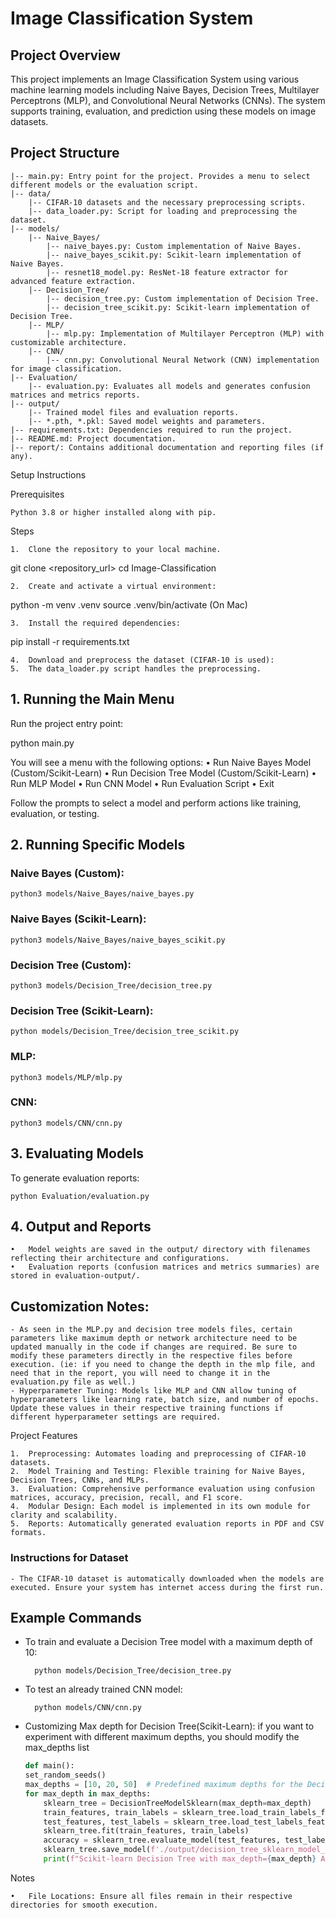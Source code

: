 # Image Classification System

## Project Overview

This project implements an Image Classification System using various machine learning models including Naive Bayes, Decision Trees, Multilayer Perceptrons (MLP), and Convolutional Neural Networks (CNNs). The system supports training, evaluation, and prediction using these models on image datasets.

## Project Structure

	|-- main.py: Entry point for the project. Provides a menu to select different models or the evaluation script.
    |-- data/
        |-- CIFAR-10 datasets and the necessary preprocessing scripts.
        |-- data_loader.py: Script for loading and preprocessing the dataset.
    |-- models/
        |-- Naive_Bayes/
            |-- naive_bayes.py: Custom implementation of Naive Bayes.
            |-- naive_bayes_scikit.py: Scikit-learn implementation of Naive Bayes.
            |-- resnet18_model.py: ResNet-18 feature extractor for advanced feature extraction.
        |-- Decision_Tree/
            |-- decision_tree.py: Custom implementation of Decision Tree.
            |-- decision_tree_scikit.py: Scikit-learn implementation of Decision Tree.
        |-- MLP/
            |-- mlp.py: Implementation of Multilayer Perceptron (MLP) with customizable architecture.
        |-- CNN/
            |-- cnn.py: Convolutional Neural Network (CNN) implementation for image classification.
    |-- Evaluation/
        |-- evaluation.py: Evaluates all models and generates confusion matrices and metrics reports.
    |-- output/
        |-- Trained model files and evaluation reports.
        |-- *.pth, *.pkl: Saved model weights and parameters.
    |-- requirements.txt: Dependencies required to run the project.
    |-- README.md: Project documentation.
    |-- report/: Contains additional documentation and reporting files (if any).

Setup Instructions

Prerequisites

    Python 3.8 or higher installed along with pip.

Steps

	1.	Clone the repository to your local machine.

git clone <repository_url>
cd Image-Classification


	2.	Create and activate a virtual environment:

python -m venv .venv
source .venv/bin/activate (On Mac)


	3.	Install the required dependencies:

pip install -r requirements.txt


	4.	Download and preprocess the dataset (CIFAR-10 is used):
	5.	The data_loader.py script handles the preprocessing.


## 1. Running the Main Menu

Run the project entry point:

python main.py

You will see a menu with the following options:
	•	Run Naive Bayes Model (Custom/Scikit-Learn)
	•	Run Decision Tree Model (Custom/Scikit-Learn)
	•	Run MLP Model
	•	Run CNN Model
	•	Run Evaluation Script
	•	Exit

Follow the prompts to select a model and perform actions like training, evaluation, or testing.

## 2. Running Specific Models

### Naive Bayes (Custom):
    python3 models/Naive_Bayes/naive_bayes.py
### Naive Bayes (Scikit-Learn):
    python3 models/Naive_Bayes/naive_bayes_scikit.py
### Decision Tree (Custom):
    python3 models/Decision_Tree/decision_tree.py
### Decision Tree (Scikit-Learn):
    python models/Decision_Tree/decision_tree_scikit.py
### MLP:
    python3 models/MLP/mlp.py
### CNN:
    python3 models/CNN/cnn.py



## 3. Evaluating Models

To generate evaluation reports:

    python Evaluation/evaluation.py

## 4. Output and Reports

	•	Model weights are saved in the output/ directory with filenames reflecting their architecture and configurations.
	•	Evaluation reports (confusion matrices and metrics summaries) are stored in evaluation-output/.

## Customization Notes:
    - As seen in the MLP.py and decision tree models files, certain parameters like maximum depth or network architecture need to be updated manually in the code if changes are required. Be sure to modify these parameters directly in the respective files before execution. (ie: if you need to change the depth in the mlp file, and need that in the report, you will need to change it in the evaluation.py file as well.)
    - Hyperparameter Tuning: Models like MLP and CNN allow tuning of hyperparameters like learning rate, batch size, and number of epochs. Update these values in their respective training functions if different hyperparameter settings are required. 
Project Features

	1.	Preprocessing: Automates loading and preprocessing of CIFAR-10 datasets.
	2.	Model Training and Testing: Flexible training for Naive Bayes, Decision Trees, CNNs, and MLPs.
	3.	Evaluation: Comprehensive performance evaluation using confusion matrices, accuracy, precision, recall, and F1 score.
	4.	Modular Design: Each model is implemented in its own module for clarity and scalability.
	5.	Reports: Automatically generated evaluation reports in PDF and CSV formats.

### Instructions for Dataset

    - The CIFAR-10 dataset is automatically downloaded when the models are executed. Ensure your system has internet access during the first run.

## Example Commands

- To train and evaluate a Decision Tree model with a maximum depth of 10:

        python models/Decision_Tree/decision_tree.py

- To test an already trained CNN model:

        python models/CNN/cnn.py

- Customizing Max depth for Decision Tree(Scikit-Learn): if you want to experiment with different maximum depths, you should modify the max_depths list

    ```python
    def main():
    set_random_seeds()
    max_depths = [10, 20, 50]  # Predefined maximum depths for the Decision Tree
    for max_depth in max_depths:
        sklearn_tree = DecisionTreeModelSklearn(max_depth=max_depth)
        train_features, train_labels = sklearn_tree.load_train_labels_features()
        test_features, test_labels = sklearn_tree.load_test_labels_features()
        sklearn_tree.fit(train_features, train_labels)
        accuracy = sklearn_tree.evaluate_model(test_features, test_labels)
        sklearn_tree.save_model(f'./output/decision_tree_sklearn_model_{max_depth}.pkl')
        print(f"Scikit-learn Decision Tree with max_depth={max_depth} Accuracy: {accuracy:.2f}%")```

Notes

	•	File Locations: Ensure all files remain in their respective directories for smooth execution.
